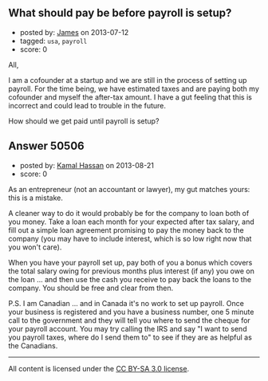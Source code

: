 ## What should pay be before payroll is setup?

- posted by: [James](https://stackexchange.com/users/-1/12001-james) on 2013-07-12
- tagged: `usa`, `payroll`
- score: 0

All,

I am a cofounder at a startup and we are still in the process of setting up payroll. For the time being, we have estimated taxes and are paying both my cofounder and myself the after-tax amount. I have a gut feeling that this is incorrect and could lead to trouble in the future.

How should we get paid until payroll is setup?


## Answer 50506

- posted by: [Kamal Hassan](https://stackexchange.com/users/-1/27332-kamal-hassan) on 2013-08-21
- score: 0

As an entrepreneur (not an accountant or lawyer), my gut matches yours: this is a mistake.

A cleaner way to do it would probably be for the company to loan both of you money. Take a loan each month for your expected after tax salary, and fill out a simple loan agreement promising to pay the money back to the company (you may have to include interest, which is so low right now that you won't care).

When you have your payroll set up, pay both of you a bonus which covers the total salary owing for previous months plus interest (if any) you owe on the loan ... and then use the cash you receive to pay back the loans to the company. You should be free and clear from then.

P.S. I am Canadian ... and in Canada it's no work to set up payroll. Once your business is registered and you have a business number, one 5 minute call to the government and they will tell you where to send the cheque for your payroll account. You may try calling the IRS and say "I want to send you payroll taxes, where do I send them to" to see if they are as helpful as the Canadians.



---

All content is licensed under the [CC BY-SA 3.0 license](https://creativecommons.org/licenses/by-sa/3.0/).
